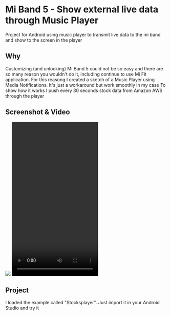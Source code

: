 # Mi Band 5 - Show external live data through Music Player
Project for Android using music player to transmit live data to the mi band and show to the screen in the player

## Why
Customizing (and unlocking) Mi Band 5 could not be so easy and there are so many reason you wouldn't do it, including continue to use Mi Fit application.
For this reasong I created a sketch of a Music Player using Media Notifications. It's just a workaround but work smoothly in my case
To show how it works I push every 30 seconds stock data from Amazon AWS through the player

## Screenshot & Video
<img src="https://cyberdynamic.eu/Mi-Band-5-Show-External-Live-Data/image.jpg">
<video width="270" height="480" controls>
  <source src="https://cyberdynamic.eu/Mi-Band-5-Show-External-Live-Data/video.mp4" type="video/mp4">
  <a href="https://cyberdynamic.eu/Mi-Band-5-Show-External-Live-Data/video.mp4">Link to the video</a>
</video>

## Project
I loaded the example called "Stocksplayer". Just import it in your Android Studio and try it
